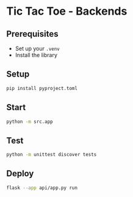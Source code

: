 # Tic Tac Toe - Backends

## Prerequisites

- Set up your `.venv`
- Install the library


## Setup

```bash
pip install pyproject.toml
```

## Start

```bash
python -m src.app
```

## Test

```bash
python -m unittest discover tests
```

## Deploy

```bash
flask --app api/app.py run
```